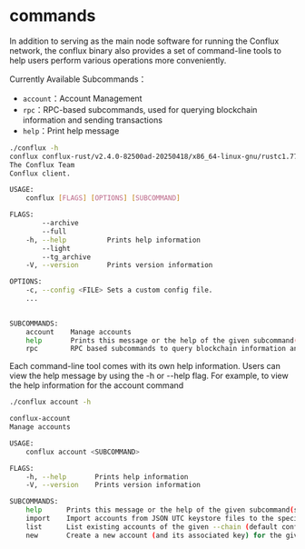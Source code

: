 # commands

In addition to serving as the main node software for running the Conflux network, the conflux binary also provides a set of command-line tools to help users perform various operations more conveniently.

Currently Available Subcommands：

- `account`：Account Management
- `rpc`：RPC-based subcommands, used for querying blockchain information and sending transactions
- `help`：Print help message

```sh
./conflux -h
conflux conflux-rust/v2.4.0-82500ad-20250418/x86_64-linux-gnu/rustc1.77.2
The Conflux Team
Conflux client.

USAGE:
    conflux [FLAGS] [OPTIONS] [SUBCOMMAND]

FLAGS:
        --archive       
        --full          
    -h, --help          Prints help information
        --light         
        --tg_archive    
    -V, --version       Prints version information

OPTIONS:
    -c, --config <FILE> Sets a custom config file.
    ...
    

SUBCOMMANDS:
    account    Manage accounts
    help       Prints this message or the help of the given subcommand(s)
    rpc        RPC based subcommands to query blockchain information and send transactions
```

Each command-line tool comes with its own help information. Users can view the help message by using the -h or --help flag.
For example, to view the help information for the account command

```sh
./conflux account -h

conflux-account 
Manage accounts

USAGE:
    conflux account <SUBCOMMAND>

FLAGS:
    -h, --help       Prints help information
    -V, --version    Prints version information

SUBCOMMANDS:
    help      Prints this message or the help of the given subcommand(s)
    import    Import accounts from JSON UTC keystore files to the specified --chain (default conflux)
    list      List existing accounts of the given --chain (default conflux).
    new       Create a new account (and its associated key) for the given --chain (default conflux).
```